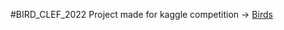 #BIRD_CLEF_2022
Project made for kaggle competition -> [Birds](https://www.kaggle.com/c/birdclef-2022)
